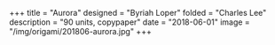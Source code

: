 +++
title = "Aurora"
designed = "Byriah Loper"
folded = "Charles Lee"
description = "90 units, copypaper"
date = "2018-06-01"
image = "/img/origami/201806-aurora.jpg"
+++